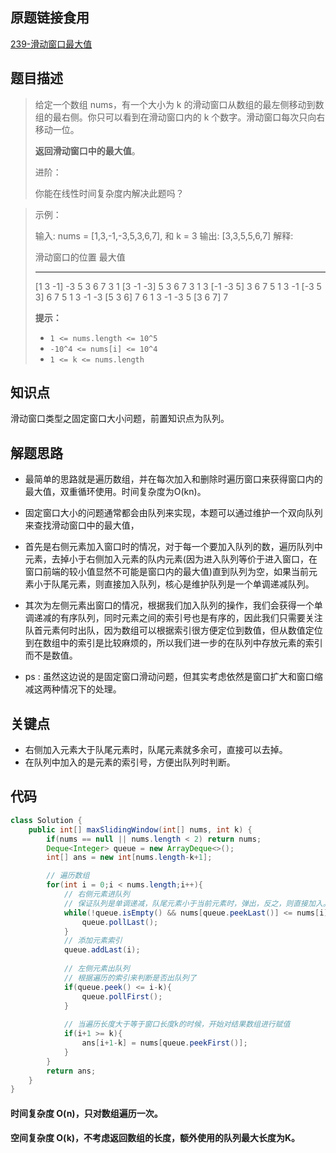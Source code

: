 ## 原题链接食用

[239-滑动窗口最大值](https://leetcode-cn.com/problems/sliding-window-maximum/)

## 题目描述

>  给定一个数组 nums，有一个大小为 k 的滑动窗口从数组的最左侧移动到数组的最右侧。你只可以看到在滑动窗口内的 k 个数字。滑动窗口每次只向右移动一位。
>
> **返回滑动窗口中的最大值**。
>
>  
>
> 进阶：
>
> 你能在线性时间复杂度内解决此题吗？

> 示例：
>
> 输入: nums = [1,3,-1,-3,5,3,6,7], 和 k = 3
> 输出: [3,3,5,5,6,7] 
> 解释: 
>
>   滑动窗口的位置                最大值
> ---------------               -----
> [1  3  -1] -3  5  3  6  7       3
>  1 [3  -1  -3] 5  3  6  7       3
>  1  3 [-1  -3  5] 3  6  7       5
>  1  3  -1 [-3  5  3] 6  7       5
>  1  3  -1  -3 [5  3  6] 7       6
>  1  3  -1  -3  5 [3  6  7]      7
>
> **提示：**
>
> - `1 <= nums.length <= 10^5`
> - `-10^4 <= nums[i] <= 10^4`
> - `1 <= k <= nums.length`



## 知识点

滑动窗口类型之固定窗口大小问题，前置知识点为队列。

## 解题思路

- 最简单的思路就是遍历数组，并在每次加入和删除时遍历窗口来获得窗口内的最大值，双重循环使用。时间复杂度为O(kn)。

- 固定窗口大小的问题通常都会由队列来实现，本题可以通过维护一个双向队列来查找滑动窗口中的最大值，

- 首先是右侧元素加入窗口时的情况，对于每一个要加入队列的数，遍历队列中元素，去掉小于右侧加入元素的队内元素(因为进入队列等价于进入窗口，在窗口前端的较小值显然不可能是窗口内的最大值)直到队列为空，如果当前元素小于队尾元素，则直接加入队列，核心是维护队列是一个单调递减队列。

- 其次为左侧元素出窗口的情况，根据我们加入队列的操作，我们会获得一个单调递减的有序队列，同时元素之间的索引号也是有序的，因此我们只需要关注队首元素何时出队，因为数组可以根据索引很方便定位到数值，但从数值定位到在数组中的索引是比较麻烦的，所以我们进一步的在队列中存放元素的索引而不是数值。

- ps : 虽然这边说的是固定窗口滑动问题，但其实考虑依然是窗口扩大和窗口缩减这两种情况下的处理。

## 关键点

- 右侧加入元素大于队尾元素时，队尾元素就多余可，直接可以去掉。
- 在队列中加入的是元素的索引号，方便出队列时判断。

##  代码

```java
class Solution {
    public int[] maxSlidingWindow(int[] nums, int k) {
        if(nums == null || nums.length < 2) return nums;
        Deque<Integer> queue = new ArrayDeque<>();
        int[] ans = new int[nums.length-k+1];

        // 遍历数组
        for(int i = 0;i < nums.length;i++){
            // 右侧元素进队列
            // 保证队列是单调递减，队尾元素小于当前元素时，弹出，反之，则直接加入。
            while(!queue.isEmpty() && nums[queue.peekLast()] <= nums[i]){
                queue.pollLast();
            }
            // 添加元素索引
            queue.addLast(i);
            
            // 左侧元素出队列
            // 根据遍历的索引来判断是否出队列了
            if(queue.peek() <= i-k){
                queue.pollFirst();
            }
            
            // 当遍历长度大于等于窗口长度k的时候，开始对结果数组进行赋值
            if(i+1 >= k){
                ans[i+1-k] = nums[queue.peekFirst()];
            }
        }
        return ans;
    }
}
```

#### 时间复杂度  O(n)，只对数组遍历一次。

#### 空间复杂度 O(k)，不考虑返回数组的长度，额外使用的队列最大长度为K。